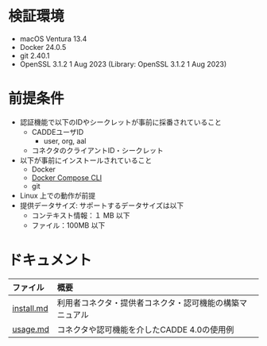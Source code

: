 # 検証環境
- macOS Ventura 13.4
- Docker 24.0.5
- git 2.40.1
- OpenSSL 3.1.2 1 Aug 2023 (Library: OpenSSL 3.1.2 1 Aug 2023)


# 前提条件
- 認証機能で以下のIDやシークレットが事前に採番されていること
	- CADDEユーザID
		- user, org, aal
	- コネクタのクライアントID・シークレット
- 以下が事前にインストールされていること
	- Docker
	- [Docker Compose CLI](https://github.com/docker/compose-cli)
	- git
- Linux 上での動作が前提
- 提供データサイズ: サポートするデータサイズは以下
  - コンテキスト情報：１ MB 以下
  - ファイル：100MB 以下

# ドキュメント
| ファイル | 概要 |
| :---------- | :---- |
| [install.md](./install.md) | 利用者コネクタ・提供者コネクタ・認可機能の構築マニュアル |
| [usage.md](./usage.md) | コネクタや認可機能を介したCADDE 4.0の使用例 |

